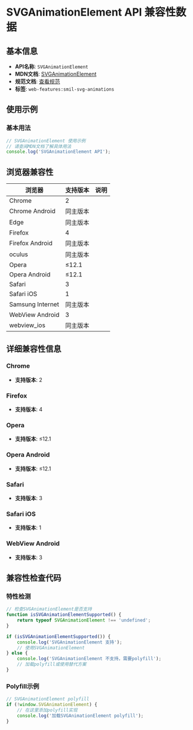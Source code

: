 # SVGAnimationElement API 兼容性数据

## 基本信息

- **API名称**: `SVGAnimationElement`
- **MDN文档**: [SVGAnimationElement](https://developer.mozilla.org/docs/Web/API/SVGAnimationElement)
- **规范文档**: [查看规范](https://svgwg.org/specs/animations/#InterfaceSVGAnimationElement)
- **标签**: `web-features:smil-svg-animations`

## 使用示例

### 基本用法

```javascript
// SVGAnimationElement 使用示例
// 请查阅MDN文档了解具体用法
console.log('SVGAnimationElement API');
```

## 浏览器兼容性

| 浏览器 | 支持版本 | 说明 |
|--------|----------|------|
| Chrome | 2 |  |
| Chrome Android | 同主版本 |  |
| Edge | 同主版本 |  |
| Firefox | 4 |  |
| Firefox Android | 同主版本 |  |
| oculus | 同主版本 |  |
| Opera | ≤12.1 |  |
| Opera Android | ≤12.1 |  |
| Safari | 3 |  |
| Safari iOS | 1 |  |
| Samsung Internet | 同主版本 |  |
| WebView Android | 3 |  |
| webview_ios | 同主版本 |  |

## 详细兼容性信息

### Chrome

- **支持版本**: 2

### Firefox

- **支持版本**: 4

### Opera

- **支持版本**: ≤12.1

### Opera Android

- **支持版本**: ≤12.1

### Safari

- **支持版本**: 3

### Safari iOS

- **支持版本**: 1

### WebView Android

- **支持版本**: 3

## 兼容性检查代码

### 特性检测

```javascript
// 检查SVGAnimationElement是否支持
function isSVGAnimationElementSupported() {
    return typeof SVGAnimationElement !== 'undefined';
}

if (isSVGAnimationElementSupported()) {
    console.log('SVGAnimationElement 支持');
    // 使用SVGAnimationElement
} else {
    console.log('SVGAnimationElement 不支持，需要polyfill');
    // 加载polyfill或使用替代方案
}
```

### Polyfill示例

```javascript
// SVGAnimationElement polyfill
if (!window.SVGAnimationElement) {
    // 在这里添加polyfill实现
    console.log('加载SVGAnimationElement polyfill');
}
```

